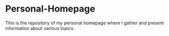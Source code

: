 # Personal-Homepage

This is the repository of my personal homepage where I gather and present information about various topics. 

